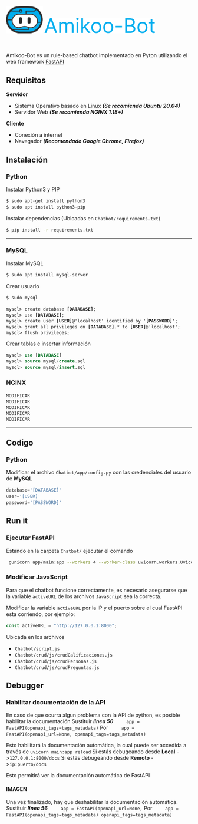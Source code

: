 
<img src="/img/Logo-header.svg" alt="Logo" width="100"/>
<img src="/img/Logo-text.png" alt="Amikoo-Bot" width="300"/>

<br></br>
Amikoo-Bot es un rule-based chatbot implementado en Pyton utilizando el web framework [FastAPI][1]

## Requisitos
**Servidor**
- Sistema Operativo basado en Linux ***(Se recomienda Ubuntu 20.04)***
- Servidor Web ***(Se recomienda NGINX 1.18+)***


**Cliente**
- Conexión a internet
- Navegador ***(Recomendado Google Chrome, Firefox)***


## Instalación
### Python
Instalar Python3 y PIP
```bash
$ sudo apt-get install python3
$ sudo apt install python3-pip
```
<!--- <br></br>-->
Instalar dependencias (Ubicadas en `Chatbot/requirements.txt`)
```bash
$ pip install -r requirements.txt
```
----------------
### MySQL
Instalar MySQL
```bash
$ sudo apt install mysql-server
```
Crear usuario
```bash
$ sudo mysql
```
<pre><code>mysql> create database <b>[DATABASE]</b>;
mysql> use <b>[DATABASE]</b>;
mysql> create user <b>[USER]</b>@'localhost' identified by '<b>[PASSWORD]</b>';
mysql> grant all privileges on <b>[DATABASE]</b>.* to <b>[USER]</b>@'localhost';
mysql> flush privileges;</code></pre>
Crear tablas e insertar información
```sql
mysql> use [DATABASE]
mysql> source mysql/create.sql
mysql> source mysql/insert.sql
```
### NGINX
```
MODIFICAR
MODIFICAR
MODIFICAR
MODIFICAR
MODIFICAR
```

------------------
## Codigo
### Python
Modificar el archivo ```Chatbot/app/config.py``` con las credenciales del usuario de **MySQL**
```python
database='[DATABASE]'
user='[USER]'
password='[PASSWORD]'
 ```


## Run it
### Ejecutar FastAPI
Estando en la carpeta `Chatbot/` ejecutar el comando
```bash
 gunicorn app/main:app --workers 4 --worker-class uvicorn.workers.UvicornWorker -D
```

### Modificar JavaScript
Para que el chatbot funcione correctamente, es necesario asegurarse que la variable `activeURL` de los archivos `JavaScript` sea la correcta.

Modificar la variable `activeURL` por la IP y el puerto sobre el cual FastAPI esta corriendo, por ejemplo:
```js
const activeURL = "http://127.0.0.1:8000";
```
Ubicada en los archivos
- `Chatbot/script.js`
- `Chatbot/crud/js/crudCalificaciones.js`
- `Chatbot/crud/js/crudPersonas.js`
- `Chatbot/crud/js/crudPreguntas.js`


## Debugger
### Habilitar documentación de la API
En caso de que ocurra algun problema con la API de python, es posible habilitar la documentación
Sustituir ***linea 56***
&nbsp;&nbsp;&nbsp;&nbsp;&nbsp;&nbsp;&nbsp;&nbsp;`app = FastAPI(openapi_tags=tags_metadata)`
Por
&nbsp;&nbsp;&nbsp;&nbsp;&nbsp;&nbsp;&nbsp;&nbsp;`app = FastAPI(openapi_url=None, openapi_tags=tags_metadata)`

Esto habilitará la documentación automática, la cual puede ser accedida a través de `uvicorn main:app reload`
Si estás debugeando desde **Local** ->``127.0.0.1:8000/docs``
Si estás debugeando desde **Remoto** ->``ip:puerto/docs``

Esto permitirá ver la documentación automática de FastAPI
#### IMAGEN

Una vez finalizado, hay que deshabilitar la documentación automática.
Sustituir ***linea 56***
&nbsp;&nbsp;&nbsp;&nbsp;&nbsp;&nbsp;&nbsp;&nbsp;`app = FastAPI(openapi_url=None,`
Por
&nbsp;&nbsp;&nbsp;&nbsp;&nbsp;&nbsp;&nbsp;&nbsp;`app = FastAPI(openapi_tags=tags_metadata)
openapi_tags=tags_metadata)`



[1]: https://fastapi.tiangolo.com/ "FastAPI"
